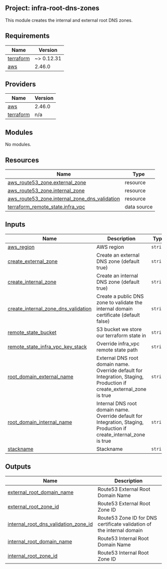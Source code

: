 ## Project: infra-root-dns-zones

This module creates the internal and external root DNS zones.

## Requirements

| Name | Version |
|------|---------|
| <a name="requirement_terraform"></a> [terraform](#requirement\_terraform) | ~> 0.12.31 |
| <a name="requirement_aws"></a> [aws](#requirement\_aws) | 2.46.0 |

## Providers

| Name | Version |
|------|---------|
| <a name="provider_aws"></a> [aws](#provider\_aws) | 2.46.0 |
| <a name="provider_terraform"></a> [terraform](#provider\_terraform) | n/a |

## Modules

No modules.

## Resources

| Name | Type |
|------|------|
| [aws_route53_zone.external_zone](https://registry.terraform.io/providers/hashicorp/aws/2.46.0/docs/resources/route53_zone) | resource |
| [aws_route53_zone.internal_zone](https://registry.terraform.io/providers/hashicorp/aws/2.46.0/docs/resources/route53_zone) | resource |
| [aws_route53_zone.internal_zone_dns_validation](https://registry.terraform.io/providers/hashicorp/aws/2.46.0/docs/resources/route53_zone) | resource |
| [terraform_remote_state.infra_vpc](https://registry.terraform.io/providers/hashicorp/terraform/latest/docs/data-sources/remote_state) | data source |

## Inputs

| Name | Description | Type | Default | Required |
|------|-------------|------|---------|:--------:|
| <a name="input_aws_region"></a> [aws\_region](#input\_aws\_region) | AWS region | `string` | `"eu-west-1"` | no |
| <a name="input_create_external_zone"></a> [create\_external\_zone](#input\_create\_external\_zone) | Create an external DNS zone (default true) | `string` | `true` | no |
| <a name="input_create_internal_zone"></a> [create\_internal\_zone](#input\_create\_internal\_zone) | Create an internal DNS zone (default true) | `string` | `true` | no |
| <a name="input_create_internal_zone_dns_validation"></a> [create\_internal\_zone\_dns\_validation](#input\_create\_internal\_zone\_dns\_validation) | Create a public DNS zone to validate the internal domain certificate (default false) | `string` | `false` | no |
| <a name="input_remote_state_bucket"></a> [remote\_state\_bucket](#input\_remote\_state\_bucket) | S3 bucket we store our terraform state in | `string` | n/a | yes |
| <a name="input_remote_state_infra_vpc_key_stack"></a> [remote\_state\_infra\_vpc\_key\_stack](#input\_remote\_state\_infra\_vpc\_key\_stack) | Override infra\_vpc remote state path | `string` | `""` | no |
| <a name="input_root_domain_external_name"></a> [root\_domain\_external\_name](#input\_root\_domain\_external\_name) | External DNS root domain name. Override default for Integration, Staging, Production if create\_external\_zone is true | `string` | `"mydomain.external"` | no |
| <a name="input_root_domain_internal_name"></a> [root\_domain\_internal\_name](#input\_root\_domain\_internal\_name) | Internal DNS root domain name. Override default for Integration, Staging, Production if create\_internal\_zone is true | `string` | `"mydomain.internal"` | no |
| <a name="input_stackname"></a> [stackname](#input\_stackname) | Stackname | `string` | n/a | yes |

## Outputs

| Name | Description |
|------|-------------|
| <a name="output_external_root_domain_name"></a> [external\_root\_domain\_name](#output\_external\_root\_domain\_name) | Route53 External Root Domain Name |
| <a name="output_external_root_zone_id"></a> [external\_root\_zone\_id](#output\_external\_root\_zone\_id) | Route53 External Root Zone ID |
| <a name="output_internal_root_dns_validation_zone_id"></a> [internal\_root\_dns\_validation\_zone\_id](#output\_internal\_root\_dns\_validation\_zone\_id) | Route53 Zone ID for DNS certificate validation of the internal domain |
| <a name="output_internal_root_domain_name"></a> [internal\_root\_domain\_name](#output\_internal\_root\_domain\_name) | Route53 Internal Root Domain Name |
| <a name="output_internal_root_zone_id"></a> [internal\_root\_zone\_id](#output\_internal\_root\_zone\_id) | Route53 Internal Root Zone ID |
